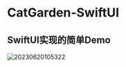 # CatGarden-SwiftUI

## SwiftUI实现的简单Demo

![20230620105322](https://github.com/ismilesky/CatGarden-SwiftUI/assets/12742733/8a171f02-5b00-4b1e-b54a-c80c641fddd4)

